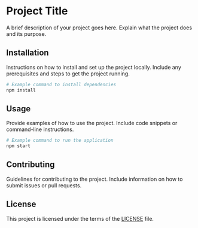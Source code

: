# Project Title

A brief description of your project goes here. Explain what the project does and its purpose.

## Installation

Instructions on how to install and set up the project locally. Include any prerequisites and steps to get the project running.

```bash
# Example command to install dependencies
npm install
```

## Usage

Provide examples of how to use the project. Include code snippets or command-line instructions.

```bash
# Example command to run the application
npm start
```

## Contributing

Guidelines for contributing to the project. Include information on how to submit issues or pull requests.

## License

This project is licensed under the terms of the [LICENSE](LICENSE) file.